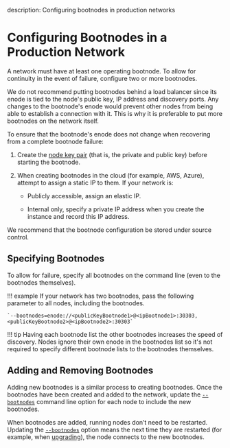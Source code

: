 description: Configuring bootnodes in production networks    
<!--- END of page meta data -->

# Configuring Bootnodes in a Production Network 

A network must have at least one operating bootnode. To allow for continuity in the event of failure, 
configure two or more bootnodes. 

We do not recommend putting bootnodes behind a load balancer since its enode is tied to the node's public key, IP address and discovery ports. Any changes to the bootnode's enode would prevent other nodes from being able to establish a connection with it. This is why it is preferable to put more bootnodes on the network itself.

To ensure that the bootnode's enode does not change when recovering from a complete bootnode failure:

1. Create the [node key pair](../../Concepts/Node-Keys.md) (that is, the private and public key) before starting the bootnode.
1. When creating bootnodes in the cloud (for example, AWS, Azure), attempt to assign a static IP to them. If your network is: 
  
    * Publicly accessible, assign an elastic IP. 
   
    * Internal only, specify a private IP address when you create the instance and record this IP address. 

We recommend that the bootnode configuration be stored under source control. 

## Specifying Bootnodes 

To allow for failure, specify all bootnodes on the command line (even to the bootnodes themselves). 

!!! example 
    If your network has two bootnodes, pass the following parameter to all nodes, including the bootnodes. 
   
    `--bootnodes=enode://<publicKeyBootnode1>@<ipBootnode1>:30303,<publicKeyBootnode2>@<ipBootnode2>:30303`
    
!!! tip 
    Having each bootnode list the other bootnodes increases the speed of discovery. Nodes ignore their own 
    enode in the bootnodes list so it's not required to specify different bootnode lists to the bootnodes 
    themselves.  

## Adding and Removing Bootnodes 

Adding new bootnodes is a similar process to creating bootnodes. Once the bootnodes have been created and added to the network,
update the [`--bootnodes`](../../Reference/CLI/CLI-Syntax.md#bootnodes) command line option for each node to include the new bootnodes. 

When bootnodes are added, running nodes don’t need to be restarted. Updating the [`--bootnodes`](../../Reference/CLI/CLI-Syntax.md#bootnodes)
option means the next time they are restarted (for example, when [upgrading](../Upgrade/Upgrade-Network.md)), 
the node connects to the new bootnodes.  
